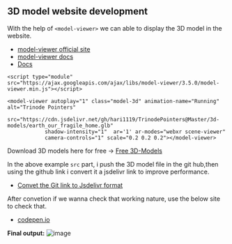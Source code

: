 ## 3D model website development

With the help of ```<model-viewer>``` we can able to display the 3D model in the website.

- [model-viewer official site](https://modelviewer.dev/)
- [model-viewer docs](https://modelviewer.dev/examples/loading/index.html)
- [Docs](https://web.dev/articles/model-viewer)

```
<script type="module" src="https://ajax.googleapis.com/ajax/libs/model-viewer/3.5.0/model-viewer.min.js"></script>

<model-viewer autoplay="1" class="model-3d" animation-name="Running"  alt="Trinode Pointers" 
            src="https://cdn.jsdelivr.net/gh/hari1119/TrinodePointers@Master/3d-models/earth_our_fragile_home.glb"
            shadow-intensity="1"  ar='1' ar-modes="webxr scene-viewer" 
            camera-controls="1" scale="0.2 0.2 0.2"></model-viewer>

```
Download 3D models here for free -> [Free 3D-Models](https://sketchfab.com/features/free-3d-models)

In the above example ```src``` part, i push the 3D model file in the git hub,then using the github link i convert it a jsdelivr link to improve performance.

- [Convet the Git link to Jsdelivr format](https://www.jsdelivr.com/github)

After convetion if we wanna check that working nature, use the below site to check that.
- [codepen.io](https://codepen.io/pen/)

**Final output:**
![image](https://github.com/user-attachments/assets/cb995d4b-1acd-45e8-b251-4567be9328eb)



